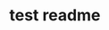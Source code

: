 <!--
 * @Author: your name
 * @Date: 2020-04-02 17:01:11
 * @LastEditTime: 2020-04-02 17:01:11
 * @LastEditors: Please set LastEditors
 * @Description: In User Settings Edit
 * @FilePath: /luwei-wiki/guide/test/README.md
 -->
# test readme